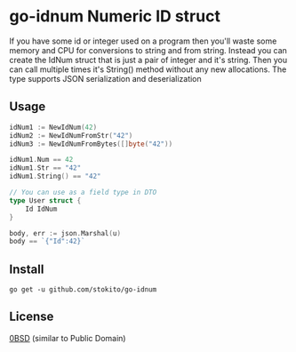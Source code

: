 # go-idnum Numeric ID struct

If you have some id or integer used on a program then you'll waste some memory and CPU for conversions to string and from string.
Instead you can create the IdNum struct that is just a pair of integer and it's string.
Then you can call multiple times it's String() method without any new allocations.
The type supports JSON serialization and deserialization

## Usage

```go
idNum1 := NewIdNum(42)
idNum2 := NewIdNumFromStr("42")
idNum3 := NewIdNumFromBytes([]byte("42"))

idNum1.Num == 42
idNum1.Str == "42"
idNum1.String() == "42"

// You can use as a field type in DTO
type User struct {
    Id IdNum
}

body, err := json.Marshal(u)
body == `{"Id":42}`
```

## Install

    go get -u github.com/stokito/go-idnum


## License

[0BSD](https://opensource.org/licenses/0BSD) (similar to Public Domain)
